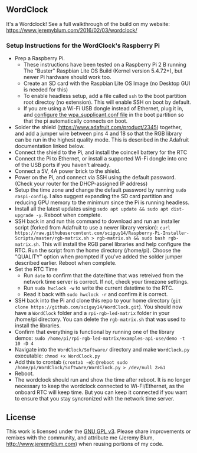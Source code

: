 WordClock
---------
It's a Wordclock!  See a full walkthrough of the build on my website: https://www.jeremyblum.com/2016/02/03/wordclock/

### Setup Instructions for the WordClock's Raspberry Pi

* Prep a Raspberry Pi.
    * These instructions have been tested on a Raspberry Pi 2 B running The "Buster" Raspbian Lite OS Build (Kernel version 5.4.72+), but newer Pi hardware should work too.
    * Create an SD card with the Raspbian Lite OS Image (no Desktop GUI is needed for this)
    * To enable headless setup, add a file called `ssh` to the boot partition root directoy (no extension). This will enable SSH on boot by default.
    * If you are using a Wi-Fi USB dongle instead of Ethernet, plug it in, and [configure the wpa_supplicant.conf file](https://www.raspberrypi.org/documentation/configuration/wireless/headless.md) in the boot partition so that the pi automatically connects on boot.
* Solder the shield (https://www.adafruit.com/product/2345) together, and add a jumper wire between pins 4 and 18 so that the RGB library can be run in the highest quality mode. This is described in the Adafruit documentation linked below.
* Connect the shield to the Pi, and install the coincell battery for the RTC
* Connect the Pi to Ethernet, or install a supported Wi-Fi dongle into one of the USB ports if you haven't already.
* Connect a 5V, 4A power brick to the shield.
* Power on the Pi, and connect via SSH using the default password. (Check your router for the DHCP-assigned IP address)
* Setup the time zone and change the default password by running `sudo raspi-config`. I also suggest expanding the SD card partition and reducing GPU memory to the minimum since the Pi is running headless.
* Install all the latest updates using `sudo apt update && sudo apt dist-upgrade -y`. Reboot when complete.
* SSH back in and run this command to download and run an installer script (forked from Adafruit to use a newer library version): `curl https://raw.githubusercontent.com/sciguy14/Raspberry-Pi-Installer-Scripts/master/rgb-matrix.sh > rgb-matrix.sh && sudo bash rgb-matrix.sh`. This will install the RGB panel libraries and help configure the RTC. Run the script from the home directory (/home/pi). Choose the "QUALITY" option when prompted if you've added the solder jumper described earlier. Reboot when complete.
* Set the RTC Time
    * Run `date` to confirm that the date/time that was retreived from the network time server is correct. If not, check your timezone settings.
    * Run `sudo hwclock -w` to write the current datetime to the RTC.
    * Read it back with `sudo hwclock -r` and confirm it is correct.
* SSH back into the Pi and clone this repo to your home directory (`git clone https://github.com/sciguy14/WordClock.git`). You should now have a `WordClock` folder and a `rpi-rgb-led-matrix` folder in your /home/pi directory. You can delete the `rgb-matrix.sh` that was used to install the libraries.
* Confirm that everything is functional by running one of the library demos: `sudo /home/pi/rpi-rgb-led-matrix/examples-api-use/demo -t 10 -D 4`
* Navigate into the `WordClock/Software/` directory and make `WordClock.py` executable: `chmod +x WordClock.py`
* Add this to crontab (`crontab -e`): `@reboot sudo /home/pi/WordClock/Software/WordClock.py > /dev/null 2>&1`
* Reboot.
* The wordclock should run and show the time after reboot. It is no longer necessary to keep the wordclock connected to Wi-Fi/Ethernet, as the onboard RTC will keep time. But you can keep it connected if you want to ensure that you stay syncronized with the network time server.

License
-------
This work is licensed under the [GNU GPL v3](http://www.gnu.org/licenses/gpl.html).
Please share improvements or remixes with the community, and attribute me (Jeremy Blum, <http://www.jeremyblum.com>) when reusing portions of my code.